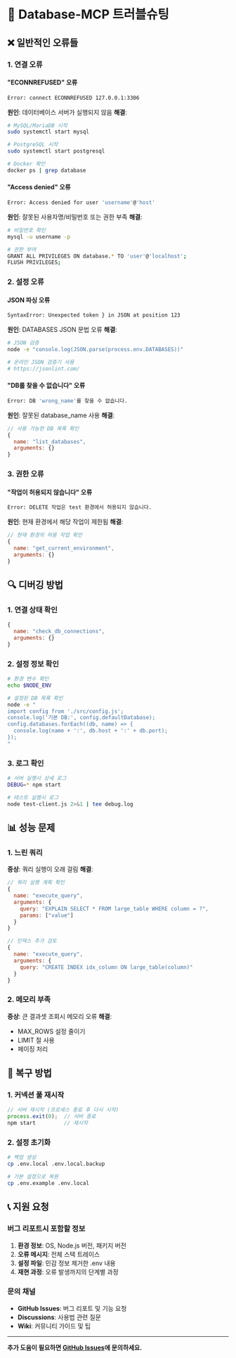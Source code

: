 # 🔧 Database-MCP 트러블슈팅

## ❌ 일반적인 오류들

### 1. 연결 오류

#### "ECONNREFUSED" 오류
```bash
Error: connect ECONNREFUSED 127.0.0.1:3306
```
**원인**: 데이터베이스 서버가 실행되지 않음
**해결**: 
```bash
# MySQL/MariaDB 시작
sudo systemctl start mysql

# PostgreSQL 시작
sudo systemctl start postgresql

# Docker 확인
docker ps | grep database
```

#### "Access denied" 오류
```bash
Error: Access denied for user 'username'@'host'
```
**원인**: 잘못된 사용자명/비밀번호 또는 권한 부족
**해결**:
```bash
# 비밀번호 확인
mysql -u username -p

# 권한 부여
GRANT ALL PRIVILEGES ON database.* TO 'user'@'localhost';
FLUSH PRIVILEGES;
```

### 2. 설정 오류

#### JSON 파싱 오류
```bash
SyntaxError: Unexpected token } in JSON at position 123
```
**원인**: DATABASES JSON 문법 오류
**해결**:
```bash
# JSON 검증
node -e "console.log(JSON.parse(process.env.DATABASES))"

# 온라인 JSON 검증기 사용
# https://jsonlint.com/
```

#### "DB를 찾을 수 없습니다" 오류
```bash
Error: DB 'wrong_name'를 찾을 수 없습니다.
```
**원인**: 잘못된 database_name 사용
**해결**:
```javascript
// 사용 가능한 DB 목록 확인
{
  name: "list_databases",
  arguments: {}
}
```

### 3. 권한 오류

#### "작업이 허용되지 않습니다" 오류
```bash
Error: DELETE 작업은 test 환경에서 허용되지 않습니다.
```
**원인**: 현재 환경에서 해당 작업이 제한됨
**해결**:
```javascript
// 현재 환경의 허용 작업 확인
{
  name: "get_current_environment",
  arguments: {}
}
```

## 🔍 디버깅 방법

### 1. 연결 상태 확인
```javascript
{
  name: "check_db_connections",
  arguments: {}
}
```

### 2. 설정 정보 확인
```bash
# 환경 변수 확인
echo $NODE_ENV

# 설정된 DB 목록 확인
node -e "
import config from './src/config.js';
console.log('기본 DB:', config.defaultDatabase);
config.databases.forEach((db, name) => {
  console.log(name + ':', db.host + ':' + db.port);
});
"
```

### 3. 로그 확인
```bash
# 서버 실행시 상세 로그
DEBUG=* npm start

# 테스트 실행시 로그
node test-client.js 2>&1 | tee debug.log
```

## 📊 성능 문제

### 1. 느린 쿼리
**증상**: 쿼리 실행이 오래 걸림
**해결**:
```javascript
// 쿼리 실행 계획 확인
{
  name: "execute_query",
  arguments: {
    query: "EXPLAIN SELECT * FROM large_table WHERE column = ?",
    params: ["value"]
  }
}

// 인덱스 추가 검토
{
  name: "execute_query", 
  arguments: {
    query: "CREATE INDEX idx_column ON large_table(column)"
  }
}
```

### 2. 메모리 부족
**증상**: 큰 결과셋 조회시 메모리 오류
**해결**:
- MAX_ROWS 설정 줄이기
- LIMIT 절 사용
- 페이징 처리

## 🔄 복구 방법

### 1. 커넥션 풀 재시작
```javascript
// 서버 재시작 (프로세스 종료 후 다시 시작)
process.exit(0);  // 서버 종료
npm start         // 재시작
```

### 2. 설정 초기화
```bash
# 백업 생성
cp .env.local .env.local.backup

# 기본 설정으로 복원
cp .env.example .env.local
```

## 📞 지원 요청

### 버그 리포트시 포함할 정보
1. **환경 정보**: OS, Node.js 버전, 패키지 버전
2. **오류 메시지**: 전체 스택 트레이스
3. **설정 파일**: 민감 정보 제거한 .env 내용
4. **재현 과정**: 오류 발생까지의 단계별 과정

### 문의 채널
- **GitHub Issues**: 버그 리포트 및 기능 요청
- **Discussions**: 사용법 관련 질문
- **Wiki**: 커뮤니티 가이드 및 팁

---

**추가 도움이 필요하면 [GitHub Issues](https://github.com/your-repo/database-mcp/issues)에 문의하세요.**
